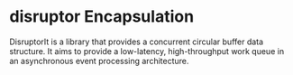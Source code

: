 # disruptor Encapsulation

DisruptorIt is a library that provides a concurrent circular buffer data structure. It aims to provide a low-latency,
high-throughput work queue in an asynchronous event processing architecture.

